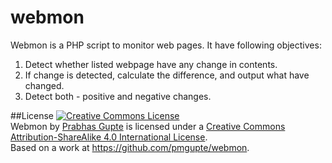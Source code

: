 webmon
======

Webmon is a PHP script to monitor web pages.
It have following objectives:
1) Detect whether listed webpage have any change in contents.
2) If change is detected, calculate the difference, and output what have changed. 
3) Detect both - positive and negative changes.

##License
<a rel="license" href="http://creativecommons.org/licenses/by-sa/4.0/"><img alt="Creative Commons License" style="border-width:0" src="http://i.creativecommons.org/l/by-sa/4.0/88x31.png" /></a><br /><span xmlns:dct="http://purl.org/dc/terms/" property="dct:title">Webmon</span> by <a xmlns:cc="http://creativecommons.org/ns#" href="https://github.com/pmgupte" property="cc:attributionName" rel="cc:attributionURL">Prabhas Gupte</a> is licensed under a <a rel="license" href="http://creativecommons.org/licenses/by-sa/4.0/">Creative Commons Attribution-ShareAlike 4.0 International License</a>.<br />Based on a work at <a xmlns:dct="http://purl.org/dc/terms/" href="https://github.com/pmgupte/webmon" rel="dct:source">https://github.com/pmgupte/webmon</a>.
